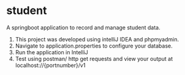 # student

A springboot application to record and manage student data.

1. This project was developed using intelliJ IDEA and phpmyadmin.
2. Navigate to application.properties to configure your database.
3. Run the application in IntelliJ
4. Test using postman/ http get requests and view your output at localhost://{portnumber}/v1
